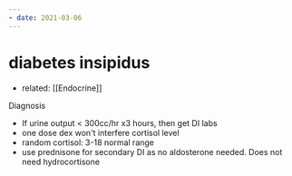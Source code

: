 ```yaml
---
- date: 2021-03-06
---
```


# diabetes insipidus

- related: [[Endocrine]]

Diagnosis

- If urine output < 300cc/hr x3 hours, then get DI labs
- one dose dex won't interfere cortisol level
- random cortisol: 3-18 normal range
- use prednisone for secondary DI as no aldosterone needed. Does not need hydrocortisone
